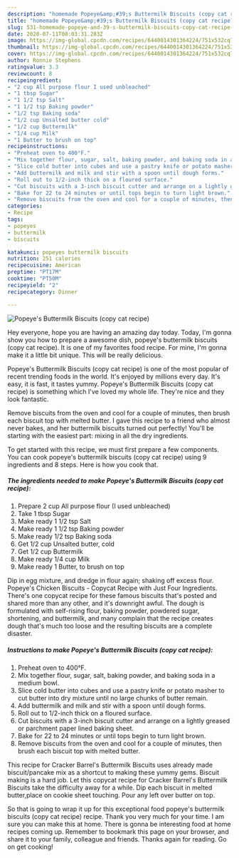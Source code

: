 ```yaml
---
description: "homemade Popeye&amp;#39;s Buttermilk Biscuits (copy cat recipe) | how to make healthy Popeye&amp;#39;s Buttermilk Biscuits (copy cat recipe)"
title: "homemade Popeye&amp;#39;s Buttermilk Biscuits (copy cat recipe) | how to make healthy Popeye&amp;#39;s Buttermilk Biscuits (copy cat recipe)"
slug: 531-homemade-popeye-and-39-s-buttermilk-biscuits-copy-cat-recipe-how-to-make-healthy-popeye-and-39-s-buttermilk-biscuits-copy-cat-recipe
date: 2020-07-11T08:03:31.283Z
image: https://img-global.cpcdn.com/recipes/6440014301364224/751x532cq70/popeyes-buttermilk-biscuits-copy-cat-recipe-recipe-main-photo.jpg
thumbnail: https://img-global.cpcdn.com/recipes/6440014301364224/751x532cq70/popeyes-buttermilk-biscuits-copy-cat-recipe-recipe-main-photo.jpg
cover: https://img-global.cpcdn.com/recipes/6440014301364224/751x532cq70/popeyes-buttermilk-biscuits-copy-cat-recipe-recipe-main-photo.jpg
author: Ronnie Stephens
ratingvalue: 3.3
reviewcount: 8
recipeingredient:
- "2 cup All purpose flour I used unbleached"
- "1 tbsp Sugar"
- "1 1/2 tsp Salt"
- "1 1/2 tsp Baking powder"
- "1/2 tsp Baking soda"
- "1/2 cup Unsalted butter cold"
- "1/2 cup Buttermilk"
- "1/4 cup Milk"
- "1 Butter to brush on top"
recipeinstructions:
- "Preheat oven to 400°F."
- "Mix together flour, sugar, salt, baking powder, and baking soda in a medium bowl."
- "Slice cold butter into cubes and use a pastry knife or potato masher to cut butter into dry mixture until no large chunks of butter remain."
- "Add buttermilk and milk and stir with a spoon until dough forms."
- "Roll out to 1/2-inch thick on a floured surface."
- "Cut biscuits with a 3-inch biscuit cutter and arrange on a lightly greased or parchment paper lined baking sheet."
- "Bake for 22 to 24 minutes or until tops begin to turn light brown."
- "Remove biscuits from the oven and cool for a couple of minutes, then brush each biscuit top with melted butter."
categories:
- Recipe
tags:
- popeyes
- buttermilk
- biscuits

katakunci: popeyes buttermilk biscuits 
nutrition: 251 calories
recipecuisine: American
preptime: "PT17M"
cooktime: "PT50M"
recipeyield: "2"
recipecategory: Dinner

---
```



![Popeye&#39;s Buttermilk Biscuits (copy cat recipe)](https://img-global.cpcdn.com/recipes/6440014301364224/751x532cq70/popeyes-buttermilk-biscuits-copy-cat-recipe-recipe-main-photo.jpg)

Hey everyone, hope you are having an amazing day today. Today, I'm gonna show you how to prepare a awesome dish, popeye&#39;s buttermilk biscuits (copy cat recipe). It is one of my favorites food recipe. For mine, I'm gonna make it a little bit unique. This will be really delicious.

Popeye&#39;s Buttermilk Biscuits (copy cat recipe) is one of the most popular of recent trending foods in the world. It's enjoyed by millions every day. It's easy, it is fast, it tastes yummy. Popeye&#39;s Buttermilk Biscuits (copy cat recipe) is something which I've loved my whole life. They're nice and they look fantastic.

Remove biscuits from the oven and cool for a couple of minutes, then brush each biscuit top with melted butter. I gave this recipe to a friend who almost never bakes, and her buttermilk biscuits turned out perfectly! You&#39;ll be starting with the easiest part: mixing in all the dry ingredients.


To get started with this recipe, we must first prepare a few components. You can cook popeye&#39;s buttermilk biscuits (copy cat recipe) using 9 ingredients and 8 steps. Here is how you cook that.

<!--inarticleads1-->

##### The ingredients needed to make Popeye&#39;s Buttermilk Biscuits (copy cat recipe):

1. Prepare 2 cup All purpose flour (I used unbleached)
1. Take 1 tbsp Sugar
1. Make ready 1 1/2 tsp Salt
1. Make ready 1 1/2 tsp Baking powder
1. Make ready 1/2 tsp Baking soda
1. Get 1/2 cup Unsalted butter, cold
1. Get 1/2 cup Buttermilk
1. Make ready 1/4 cup Milk
1. Make ready 1 Butter, to brush on top


Dip in egg mixture, and dredge in flour again; shaking off excess flour. Popeye&#39;s Chicken Biscuits - Copycat Recipe with Just Four Ingredients. There&#39;s one copycat recipe for these famous biscuits that&#39;s posted and shared more than any other, and it&#39;s downright awful. The dough is formulated with self-rising flour, baking powder, powdered sugar, shortening, and buttermilk, and many complain that the recipe creates dough that&#39;s much too loose and the resulting biscuits are a complete disaster. 

<!--inarticleads2-->

##### Instructions to make Popeye&#39;s Buttermilk Biscuits (copy cat recipe):

1. Preheat oven to 400°F.
1. Mix together flour, sugar, salt, baking powder, and baking soda in a medium bowl.
1. Slice cold butter into cubes and use a pastry knife or potato masher to cut butter into dry mixture until no large chunks of butter remain.
1. Add buttermilk and milk and stir with a spoon until dough forms.
1. Roll out to 1/2-inch thick on a floured surface.
1. Cut biscuits with a 3-inch biscuit cutter and arrange on a lightly greased or parchment paper lined baking sheet.
1. Bake for 22 to 24 minutes or until tops begin to turn light brown.
1. Remove biscuits from the oven and cool for a couple of minutes, then brush each biscuit top with melted butter.


This recipe for Cracker Barrel&#39;s Buttermilk Biscuits uses already made biscuit/pancake mix as a shortcut to making these yummy gems. Biscuit making is a hard job. Let this copycat recipe for Cracker Barrel&#39;s Buttermilk Biscuits take the difficulty away for a while. Dip each biscuit in melted butter,place on cookie sheet touching. Pour any left over butter on top. 

So that is going to wrap it up for this exceptional food popeye&#39;s buttermilk biscuits (copy cat recipe) recipe. Thank you very much for your time. I am sure you can make this at home. There is gonna be interesting food at home recipes coming up. Remember to bookmark this page on your browser, and share it to your family, colleague and friends. Thanks again for reading. Go on get cooking!
